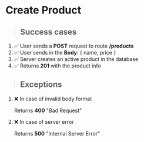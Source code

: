 # Create Product

> ## Success cases

1. ✅ User sends a **POST** request to route **/products**
2. ✅ User sends in the **Body**: { name, price }
3. ✅ Server creates an active product in the database
4. ✅ Returns **201** with the product info

> ## Exceptions

1. ❌ In case of invalid body format

    Returns **400** "Bad Request"

2. ❌ In case of server error

    Returns **500** "Internal Server Error"
